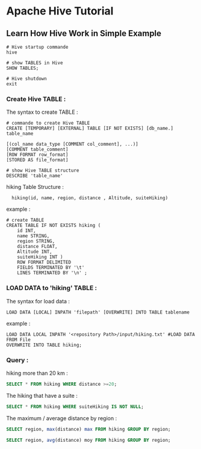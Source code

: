 # Apache Hive Tutorial

## Learn How Hive Work in Simple Example

```shell
# Hive startup commande
hive
```

```shell
# show TABLES in Hive 
SHOW TABLES;
```

```shell
# Hive shutdown
exit
```

### Create Hive TABLE :  
The syntax to create TABLE :
```shell
# commande to create Hive TABLE
CREATE [TEMPORARY] [EXTERNAL] TABLE [IF NOT EXISTS] [db_name.] table_name

[(col_name data_type [COMMENT col_comment], ...)]
[COMMENT table_comment]
[ROW FORMAT row_format]
[STORED AS file_format]
```

```shell
# show Hive TABLE structure
DESCRIBE 'table_name'
```
hiking Table Structure :

      hiking(id, name, region, distance , Altitude, suiteHiking)

example : 
```shell
# create TABLE
CREATE TABLE IF NOT EXISTS hiking (
	id INT,
	name STRING,
	region STRING,
	distance FLOAT,
	Altitude INT,
	suiteHiking INT )
	ROW FORMAT DELIMITED
	FIELDS TERMINATED BY '\t'
	LINES TERMINATED BY '\n' ;
```
      
### LOAD DATA to 'hiking' TABLE :
The syntax for load data : 
```shell
LOAD DATA [LOCAL] INPATH 'filepath' [OVERWRITE] INTO TABLE tablename 
```
example :
```shell
LOAD DATA LOCAL INPATH '<repository Path>/input/hiking.txt' #LOAD DATA FROM File
OVERWRITE INTO TABLE hiking;
```

### Query :

hiking more than 20 km : 
```sql
SELECT * FROM hiking WHERE distance >=20;
```

The hiking that have a suite :
```sql
SELECT * FROM hiking WHERE suiteHiking IS NOT NULL;
```

The maximum / average distance by region : 
```sql
SELECT region, max(distance) max FROM hiking GROUP BY region;
```
```sql
SELECT region, avg(distance) moy FROM hiking GROUP BY region;
```
